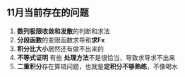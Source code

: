 ## 11月当前存在的问题

1. **数列极限收敛和发散**的判断和求法
2. **分段函数**的变限函数求导和**求Fx**
3. **积分比大小**居然还有做不出来的
4. **不等式证明** 有些 **处理方法**不是很恰当，导致求导求不出来
5. **二重积分**存在算错问题，也就是**定积分不够熟练**，不像喝水